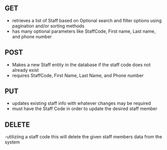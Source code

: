 ## GET
- retrieves a list of Staff based on Optional search and filter options using pagination and/or sorting methods
- has many optional parameters like StaffCode, First name, Last name, and phone number
## POST
- Makes a new Staff entity in the database if the staff code does not already exist
- requires StaffCode, First Name, Last Name, and Phone number
## PUT
- updates existing staff info with whatever changes may be required
- must have the Staff Code in order to update the desired staff member


## DELETE
-utiliziing a staff code this will delete the given staff members data from the system
